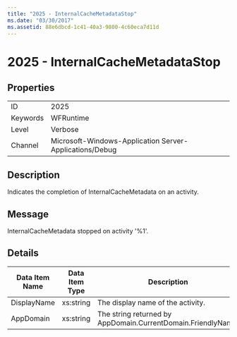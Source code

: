 ```yaml
---
title: "2025 - InternalCacheMetadataStop"
ms.date: "03/30/2017"
ms.assetid: 88e6dbcd-1c41-40a3-9800-4c60eca7d11d
---
```

# 2025 - InternalCacheMetadataStop
## Properties  
  
|||  
|-|-|  
|ID|2025|  
|Keywords|WFRuntime|  
|Level|Verbose|  
|Channel|Microsoft-Windows-Application Server-Applications/Debug|  
  
## Description  
 Indicates the completion of InternalCacheMetadata on an activity.  
  
## Message  
 InternalCacheMetadata stopped on activity '%1'.  
  
## Details  
  
|Data Item Name|Data Item Type|Description|  
|--------------------|--------------------|-----------------|  
|DisplayName|xs:string|The display name of the activity.|  
|AppDomain|xs:string|The string returned by AppDomain.CurrentDomain.FriendlyName.|
